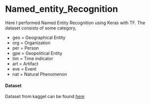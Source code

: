 # Named_entity_Recognition

Here I performed Named Entity Recognition using Keras with TF. The dataset consists of some category,     
+ geo = Geographical Entity
+ org = Organization
+ per = Person
+ gpe = Geopolitical Entity
+ tim = Time indicator
+ art = Artifact
+ eve = Event
+ nat = Natural Phenomenon

#### Dataset
Dataset from kaggel can be found *[here](https://www.kaggle.com/abhinavwalia95/entity-annotated-corpus)*
